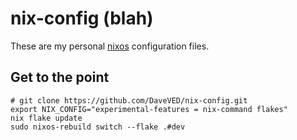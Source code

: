 # nix-config (blah)

These are my personal [nixos](https://nixos.org) configuration files.

## Get to the point

```
# git clone https://github.com/DaveVED/nix-config.git
export NIX_CONFIG="experimental-features = nix-command flakes"
nix flake update
sudo nixos-rebuild switch --flake .#dev
```
